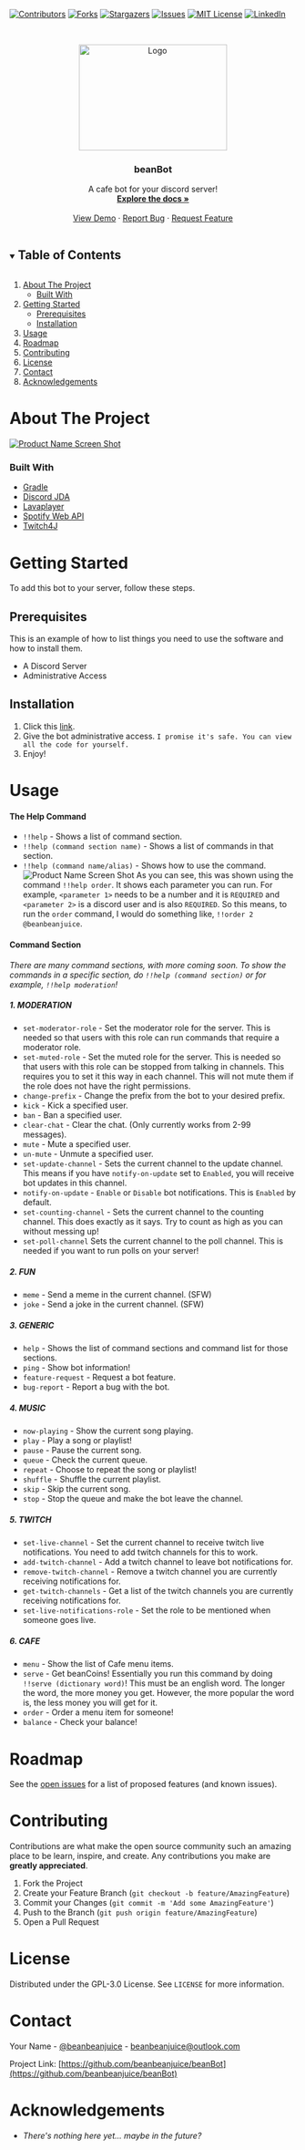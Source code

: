 <!-- PROJECT SHIELDS -->
<!--
*** I'm using markdown "reference style" links for readability.
*** Reference links are enclosed in brackets [ ] instead of parentheses ( ).
*** See the bottom of this document for the declaration of the reference variables
*** for contributors-url, forks-url, etc. This is an optional, concise syntax you may use.
*** https://www.markdownguide.org/basic-syntax/#reference-style-links
-->
[![Contributors][contributors-shield]][contributors-url]
[![Forks][forks-shield]][forks-url]
[![Stargazers][stars-shield]][stars-url]
[![Issues][issues-shield]][issues-url]
[![MIT License][license-shield]][license-url]
[![LinkedIn][linkedin-shield]][linkedin-url]



<!-- PROJECT LOGO -->
<br />
<p align="center">
  <a href="https://github.com/beanbeanjuice/beanBot">
    <img src="images/logo.gif" alt="Logo" width="260" height="186">
  </a>

  <h3 align="center">beanBot</h3>

  <p align="center">
    A cafe bot for your discord server!
    <br />
    <a href="https://github.com/beanbeanjuice/beanBot"><strong>Explore the docs »</strong></a>
    <br />
    <br />
    <a href="https://github.com/beanbeanjuice/beanBot">View Demo</a>
    ·
    <a href="https://github.com/beanbeanjuice/beanBot/issues">Report Bug</a>
    ·
    <a href="https://github.com/beanbeanjuice/beanBot/issues">Request Feature</a>
  </p>
</p>



<!-- TABLE OF CONTENTS -->
<details open="open">
  <summary><h2 style="display: inline-block">Table of Contents</h2></summary>
  <ol>
    <li>
      <a href="#about-the-project">About The Project</a>
      <ul>
        <li><a href="#built-with">Built With</a></li>
      </ul>
    </li>
    <li>
      <a href="#getting-started">Getting Started</a>
      <ul>
        <li><a href="#prerequisites">Prerequisites</a></li>
        <li><a href="#installation">Installation</a></li>
      </ul>
    </li>
    <li><a href="#usage">Usage</a></li>
    <li><a href="#roadmap">Roadmap</a></li>
    <li><a href="#contributing">Contributing</a></li>
    <li><a href="#license">License</a></li>
    <li><a href="#contact">Contact</a></li>
    <li><a href="#acknowledgements">Acknowledgements</a></li>
  </ol>
</details>



<!-- ABOUT THE PROJECT -->
# About The Project

[![Product Name Screen Shot][product-title]](https://www.beanbeanjuice.com/beanBot.html)


### Built With

* [Gradle](https://gradle.org/)
* [Discord JDA](https://github.com/DV8FromTheWorld/JDA)
* [Lavaplayer](https://github.com/sedmelluq/lavaplayer)
* [Spotify Web API](https://github.com/thelinmichael/spotify-web-api-java)
* [Twitch4J](https://github.com/twitch4j/twitch4j)



<!-- GETTING STARTED -->
# Getting Started

To add this bot to your server, follow these steps.

## Prerequisites

This is an example of how to list things you need to use the software and how to install them.
* A Discord Server
* Administrative Access

## Installation

1. Click this [link](https://discord.com/api/oauth2/authorize?client_id=787162619504492554&permissions=8&scope=bot).
2. Give the bot administrative access. `I promise it's safe. You can view all the code for yourself.`
3. Enjoy!



<!-- USAGE EXAMPLES -->
# Usage

#### **The Help Command**
* `!!help` - Shows a list of command section.
* `!!help (command section name)` - Shows a list of commands in that section.
* `!!help (command name/alias)` - Shows how to use the command.
![Product Name Screen Shot][help-screenshot]
As you can see, this was shown using the command `!!help order`. It shows each parameter you can run. For example, `<parameter 1>` needs to be a number and it is `REQUIRED` and `<parameter 2>` is a discord user and is also `REQUIRED`. So this means, to run the `order` command, I would do something like, `!!order 2 @beanbeanjuice`.

#### **Command Section**
*There are many command sections, with more coming soon. To show the commands in a specific section, do `!!help (command section)` or for example, `!!help moderation`!*

##### 1. **MODERATION**
* `set-moderator-role` - Set the moderator role for the server. This is needed so that users with this role can run commands that require a moderator role.
* `set-muted-role` - Set the muted role for the server. This is needed so that users with this role can be stopped from talking in channels. This requires you to set it this way in each channel. This will not mute them if the role does not have the right permissions.
* `change-prefix` - Change the prefix from the bot to your desired prefix.
* `kick` - Kick a specified user.
* `ban` - Ban a specified user.
* `clear-chat` - Clear the chat. (Only currently works from 2-99 messages).
* `mute` - Mute a specified user.
* `un-mute` - Unmute a specified user.
* `set-update-channel` - Sets the current channel to the update channel. This means if you have `notify-on-update` set to `Enabled`, you will receive bot updates in this channel.
* `notify-on-update` - `Enable` or `Disable` bot notifications. This is `Enabled` by default.
* `set-counting-channel` - Sets the current channel to the counting channel. This does exactly as it says. Try to count as high as you can without messing up!
* `set-poll-channel` Sets the current channel to the poll channel. This is needed if you want to run polls on your server!
##### 2. **FUN**
* `meme` - Send a meme in the current channel. (SFW)
* `joke` - Send a joke in the current channel. (SFW)
##### 3. **GENERIC**
* `help` - Shows the list of command sections and command list for those sections.
* `ping` - Show bot information!
* `feature-request` - Request a bot feature.
* `bug-report` - Report a bug with the bot.
##### 4. **MUSIC**
* `now-playing` - Show the current song playing.
* `play` - Play a song or playlist!
* `pause` - Pause the current song.
* `queue` - Check the current queue.
* `repeat` - Choose to repeat the song or playlist!
* `shuffle` - Shuffle the current playlist.
* `skip` - Skip the current song.
* `stop` - Stop the queue and make the bot leave the channel.
##### 5. **TWITCH**
* `set-live-channel` - Set the current channel to receive twitch live notifications. You need to add twitch channels for this to work.
* `add-twitch-channel` - Add a twitch channel to leave bot notifications for.
* `remove-twitch-channel` - Remove a twitch channel you are currently receiving notifications for.
* `get-twitch-channels` - Get a list of the twitch channels you are currently receiving notifications for.
* `set-live-notifications-role` - Set the role to be mentioned when someone goes live.
##### 6. **CAFE**
* `menu` - Show the list of Cafe menu items.
* `serve` - Get beanCoins! Essentially you run this command by doing `!!serve (dictionary word)`! This must be an english word. The longer the word, the more money you get. However, the more popular the word is, the less money you will get for it.
* `order` - Order a menu item for someone!
* `balance` - Check your balance!


<!-- ROADMAP -->
# Roadmap

See the [open issues](https://github.com/beanbeanjuice/beanBot/issues) for a list of proposed features (and known issues).



<!-- CONTRIBUTING -->
# Contributing

Contributions are what make the open source community such an amazing place to be learn, inspire, and create. Any contributions you make are **greatly appreciated**.

1. Fork the Project
2. Create your Feature Branch (`git checkout -b feature/AmazingFeature`)
3. Commit your Changes (`git commit -m 'Add some AmazingFeature'`)
4. Push to the Branch (`git push origin feature/AmazingFeature`)
5. Open a Pull Request



<!-- LICENSE -->
# License

Distributed under the GPL-3.0 License. See `LICENSE` for more information.



<!-- CONTACT -->
# Contact

Your Name - [@beanbeanjuice](https://twitter.com/beanbeanjuice) - beanbeanjuice@outlook.com

Project Link: [https://github.com/beanbeanjuice/beanBot](https://github.com/beanbeanjuice/beanBot)



<!-- ACKNOWLEDGEMENTS -->
# Acknowledgements

* *There's nothing here yet... maybe in the future?*





<!-- MARKDOWN LINKS & IMAGES -->
<!-- https://www.markdownguide.org/basic-syntax/#reference-style-links -->
[contributors-shield]: https://img.shields.io/github/contributors/beanbeanjuice/beanBot.svg?style=for-the-badge
[contributors-url]: https://github.com/beanbeanjuice/beanBot/graphs/contributors
[forks-shield]: https://img.shields.io/github/forks/beanbeanjuice/beanBot.svg?style=for-the-badge
[forks-url]: https://github.com/beanbeanjuice/beanBot/network/members
[stars-shield]: https://img.shields.io/github/stars/beanbeanjuice/beanBot.svg?style=for-the-badge
[stars-url]: https://github.com/beanbeanjuice/beanBot/stargazers
[issues-shield]: https://img.shields.io/github/issues/beanbeanjuice/beanBot.svg?style=for-the-badge
[issues-url]: https://github.com/beanbeanjuice/beanBot/issues
[license-shield]: https://img.shields.io/github/license/beanbeanjuice/beanBot.svg?style=for-the-badge
[license-url]: https://github.com/beanbeanjuice/beanBot/blob/master/LICENSE.txt
[linkedin-shield]: https://img.shields.io/badge/-LinkedIn-black.svg?style=for-the-badge&logo=linkedin&colorB=555
[linkedin-url]: https://linkedin.com/in/beanbeanjuice
[product-title]: images/beanBot.png
[help-screenshot]: images/help.png